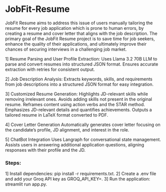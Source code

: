 # JobFit-Resume

JobFit Resume aims to address this issue of users manually tailoring the resume for every job application which is prone to human errors, by creating a resume and cover letter that aligns with the job description. The primary goal of the JobFit Resume project is to save time for job seekers, enhance the quality of their applications, and ultimately improve their chances of securing interviews in a challenging job market.

1] Resume Parsing and User Profile Extraction:
   Uses Llama 3.2 70B LLM to parse and convert resumes into structured JSON format.
   Ensures accurate extraction with retries for consistent output.

2] Job Description Analysis:
    Extracts keywords, skills, and requirements from job descriptions into a structured JSON format for easy integration.
    
3] Customized Resume Generation:
    Highlights JD-relevant skills while removing irrelevant ones.
    Avoids adding skills not present in the original resume.
    Reframes content using action verbs and the STAR method.
    Emphasizes JD-relevant details and quantifies achievements.
    Outputs a tailored resume in LaTeX format converted to PDF.

4] Cover Letter Generation
    Automatically generates cover letter focusing on the candidate’s profile, JD alignment, and interest in the role.

5] ChatBot Integration
    Uses Langraph for conversational state management.
    Assists users in answering additional application questions, aligning responses with their profile and the JD.

### Steps:
1] Install dependencies: pip install -r requirements.txt.
2] Create a .env file and add your Groq API key as GROQ_API_KEY=<your-api-key>.
3] Run the application: streamlit run app.py.
